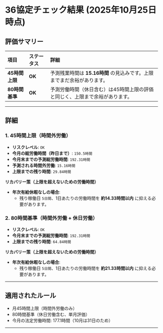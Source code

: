 # 36協定チェック結果 (2025年10月25日時点)

## 評価サマリー

| 項目 | ステータス | 詳細 |
| :--- | :--- | :--- |
| **45時間上限** | **OK** | 予測残業時間は **15.16時間** の見込みです。上限までまだ余裕があります。 |
| **80時間基準** | **OK** | 予測労働時間（休日含む）は45時間上限の評価と同じく、上限まで余裕があります。 |

---

## 詳細

### 1. 45時間上限（時間外労働）

- **リスクレベル**: `OK`
- **今月の総労働時間（昨日まで）**: `150.5時間`
- **今月末までの予測総労働時間**: `192.31時間`
- **予測される時間外労働**: `15.16時間`
- **上限までの残り時間**: `29.84時間`

**リカバリー策（上限を超えないための労働時間）**
- **年次有給休暇なしの場合**:
  - 残り稼働日 `5日間`、1日あたりの労働時間を **約14.33時間以内** に抑える必要があります。

### 2. 80時間基準（時間外労働 + 休日労働）

- **リスクレベル**: `OK`
- **今月末までの予測総労働時間**: `192.31時間`
- **上限までの残り時間**: `64.84時間`

**リカバリー策（上限を超えないための労働時間）**
- **年次有給休暇なしの場合**:
  - 残り稼働日 `5日間`、1日あたりの労働時間を **約21.33時間以内** に抑える必要があります。

---

## 適用されたルール

- 月45時間上限（時間外労働のみ）
- 80時間基準（休日労働含む、単月評価）
- 今月の法定労働時間: 177.1時間（10月は31日のため）

---

